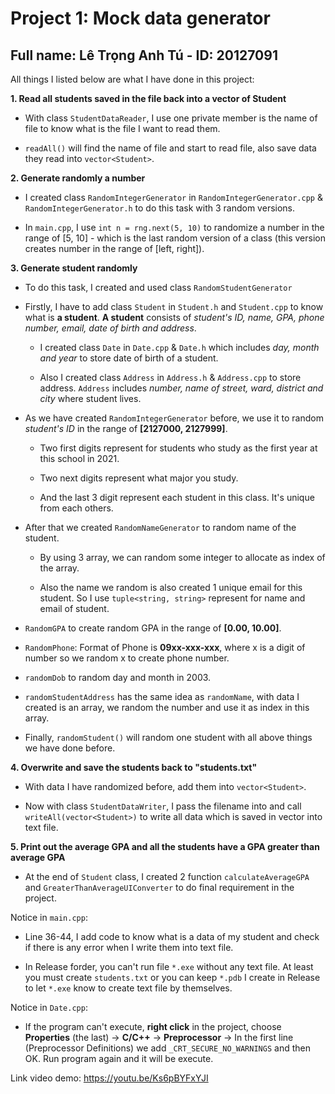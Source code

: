 # Project 1: Mock data generator

## Full name: Lê Trọng Anh Tú - ID: 20127091

All things I listed below are what I have done in this project:

**1. Read all students saved in the file back into a vector of Student**

- With class `StudentDataReader`, I use one private member is the name of file to know what is the file I want to read them.

- `readAll()` will find the name of file and start to read file, also save data they read into `vector<Student>`.

**2. Generate randomly a number**

- I created class `RandomIntegerGenerator` in `RandomIntegerGenerator.cpp` & `RandomIntegerGenerator.h` to do this task with 3 random versions.

- In `main.cpp`, I use `int n = rng.next(5, 10)` to randomize a number in the range of [5, 10] - which is the last random version of a class (this version creates number in the range of [left, right]).

**3. Generate student randomly**

- To do this task, I created and used class `RandomStudentGenerator`

- Firstly, I have to add class `Student` in `Student.h` and `Student.cpp` to know what is **a student**. **A student** consists of *student's ID, name, GPA, phone number, email, date of birth and address*.

    - I created class `Date` in `Date.cpp` & `Date.h` which includes *day, month and year* to store date of birth of a student.

    - Also I created class `Address` in `Address.h` & `Address.cpp` to store address. `Address` includes *number, name of street, ward, district and city* where student lives.

- As we have created `RandomIntegerGenerator` before, we use it to random *student's ID* in the range of **[2127000, 2127999]**. 

    - Two first digits represent for students who study as the first year at this school in 2021. 
    
    - Two next digits represent what major you study. 
    
    - And the last 3 digit represent each student in this class. It's unique from each others. 

- After that we created `RandomNameGenerator` to random name of the student. 

    - By using 3 array, we can random some integer to allocate as index of the array. 
    
    - Also the name we random is also created 1 unique email for this student. So I use `tuple<string, string>` represent for name and email of student.

- `RandomGPA` to create random GPA in the range of **[0.00, 10.00]**.

- `RandomPhone`: Format of Phone is **09xx-xxx-xxx**, where x is a digit of number so we random x to create phone number.

- `randomDob` to random day and month in 2003.

- `randomStudentAddress` has the same idea as `randomName`, with data I created is an array, we random the number and use it as index in this array.

- Finally, `randomStudent()` will random one student with all above things we have done before.

**4. Overwrite and save the students back to "students.txt"**

- With data I have randomized before, add them into `vector<Student>`.

- Now with class `StudentDataWriter`, I pass the filename into and call `writeAll(vector<Student>)` to write all data which is saved in vector into text file.

**5. Print out the average GPA and all the students have a GPA greater than average GPA**

- At the end of `Student` class, I created 2 function `calculateAverageGPA` and `GreaterThanAverageUIConverter` to do final requirement in the project.

Notice in `main.cpp`:

- Line 36-44, I add code to know what is a data of my student and check if there is any error when I write them into text file.

- In Release forder, you can't run file `*.exe` without any text file. At least you must create `students.txt` or you can keep `*.pdb` I create in Release to let `*.exe` know to create text file by themselves.

Notice in `Date.cpp`:

- If the program can't execute, **right click** in the project, choose **Properties** (the last) -> **C/C++** -> **Preprocessor** -> In the first line (Preprocessor Definitions) we add `_CRT_SECURE_NO_WARNINGS` and then OK. Run program again and it will be execute.

Link video demo: https://youtu.be/Ks6pBYFxYJI
